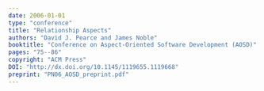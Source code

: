 ```yaml
---
date: 2006-01-01
type: "conference"
title: "Relationship Aspects"
authors: "David J. Pearce and James Noble"
booktitle: "Conference on Aspect-Oriented Software Development (AOSD)"
pages: "75--86"
copyright: "ACM Press"
DOI: "http://dx.doi.org/10.1145/1119655.1119668"
preprint: "PN06_AOSD_preprint.pdf"
---
```


